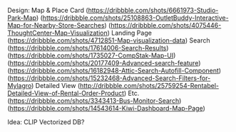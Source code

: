 Design:
Map & Place Card (https://dribbble.com/shots/6661973-Studio-Park-Map)
(https://dribbble.com/shots/25108863-OutletBuddy-Interactive-Map-for-Nearby-Store-Searches)
(https://dribbble.com/shots/4075446-ThoughtCenter-Map-Visualization)
Landing Page (https://dribbble.com/shots/4712851-Map-visualization-data)
Search (https://dribbble.com/shots/17614006-Search-Results)
(https://dribbble.com/shots/1735027-CompStak-Map-UI)
(https://dribbble.com/shots/20177409-Advanced-search-feature)
(https://dribbble.com/shots/16182948-Attic-Search-Autofill-Component)
(https://dribbble.com/shots/15232468-Advanced-Search-Filters-for-Mylagro)
Detailed View (http://dribbble.com/shots/25759254-Rentabel-Detailed-View-of-Rental-Order-Product)
Etc. (https://dribbble.com/shots/3343413-Bus-Monitor-Search)
(https://dribbble.com/shots/14543614-Kiwi-Dashboard-Map-Page)

Idea:
CLIP Vectorized DB?

